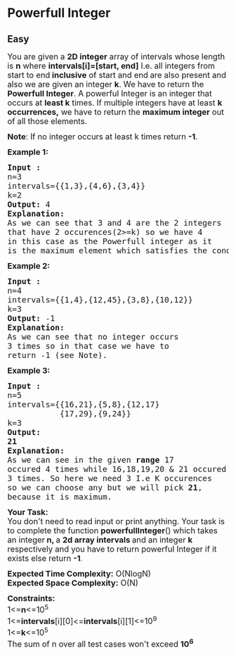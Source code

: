 # Powerfull Integer
## Easy
<div class="problems_problem_content__Xm_eO"><p><span style="font-size:18px">You are given a <strong>2D integer</strong> array of&nbsp;intervals whose length is <strong>n</strong> where <strong>intervals[i]=[start, end]</strong>&nbsp;I.e. all integers from start to end<strong> inclusive</strong>&nbsp;of start and end<strong> </strong>are also present&nbsp;and also we are given an integer <strong>k</strong>. We have to return the <strong>Powerfull Integer</strong>. A powerful Integer is an integer that occurs at <strong>least k</strong> times. If multiple integers have at least <strong>k occurrences,</strong>&nbsp;we have to return the <strong>maximum integer</strong> out of all those elements.&nbsp;</span></p>

<p><span style="font-size:18px"><strong>Note</strong>: If no integer occurs at least k times return <strong>-1</strong>.</span></p>

<p><strong><span style="font-size:18px">Example 1:</span></strong></p>

<pre style="position: relative;"><span style="font-size:18px"><strong>Input :</strong>
n=3
intervals={{1,3},{4,6},{3,4}}
k=2
<strong>Output: </strong>4
<strong>Explanation:
</strong>As we can see that 3 and 4 are the 2 integers 
that have 2 occurences(2&gt;=k) so we have 4 
in this case as the Powerfull integer as it 
is the maximum element which satisfies the condition.</span><div class="open_grepper_editor" title="Edit &amp; Save To Grepper"></div></pre>

<p><strong><span style="font-size:18px">Example 2:</span></strong></p>

<pre style="position: relative;"><span style="font-size:18px"><strong>Input :</strong>
n=4
intervals={{1,4},{12,45},{3,8},{10,12}}
k=3
<strong>Output: </strong>-1
<strong>Explanation:</strong>
As we can see that no integer occurs 
3 times so in that case we have to 
return -1 (see Note).</span>
<div class="open_grepper_editor" title="Edit &amp; Save To Grepper"></div></pre>

<p><strong><span style="font-size:18px">Example 3:</span></strong></p>

<pre style="position: relative;"><span style="font-size:18px"><strong>Input :</strong>
n=5
intervals={{16,21},{5,8},{12,17}
&nbsp;          {17,29},{9,24}}
k=3
<strong>Output: 
21</strong>
<strong>Explanation:
</strong>As we can see in the given <strong>range</strong> 17 
occured 4 times while 16,18,19,20 &amp; 21 occured 
3 times. So here we need 3 I.e K occurences 
so we can choose any but we will pick <strong>21</strong>, 
because it is maximum.</span><div class="open_grepper_editor" title="Edit &amp; Save To Grepper"></div></pre>

<p><span style="font-size:18px"><strong>Your Task:</strong><br>
You don't need to read input or print anything. Your task is to complete the function <strong>powerfullInteger</strong>() which takes an integer<strong> n, </strong>a <strong>2d array intervals&nbsp;</strong>and an integer&nbsp;<strong>k</strong> respectively and you have to&nbsp;return powerful Integer&nbsp;if it exists else return <strong>-1</strong></span>.</p>

<p><span style="font-size:18px"><strong>Expected Time Complexity:</strong> O(NlogN)<br>
<strong>Expected Space Complexity:</strong> O(N)</span></p>

<p><span style="font-size:18px"><strong>Constraints:</strong><br>
1&lt;=<strong>n</strong>&lt;=10<sup>5</sup><br>
1&lt;=<strong>intervals</strong>[i][0]&lt;=<strong>intervals</strong>[i][1]&lt;=10<sup>9</sup><br>
1&lt;=<strong>k</strong>&lt;=10<sup>5</sup><br>
The sum of n over all test cases won't exceed <strong>10<sup>6</sup></strong></span></p>

<p>&nbsp;</p>
</div>